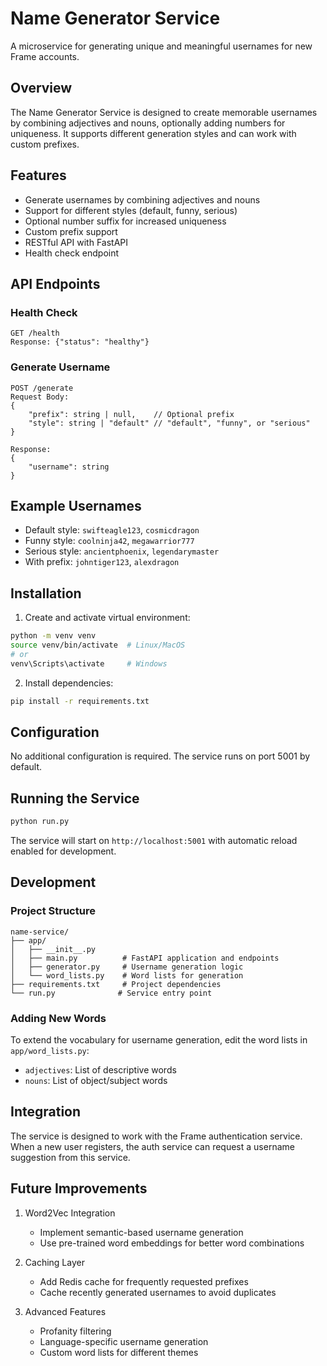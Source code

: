 # Name Generator Service

A microservice for generating unique and meaningful usernames for new Frame accounts.

## Overview

The Name Generator Service is designed to create memorable usernames by combining adjectives and nouns, optionally adding numbers for uniqueness. It supports different generation styles and can work with custom prefixes.

## Features

- Generate usernames by combining adjectives and nouns
- Support for different styles (default, funny, serious)
- Optional number suffix for increased uniqueness
- Custom prefix support
- RESTful API with FastAPI
- Health check endpoint

## API Endpoints

### Health Check
```
GET /health
Response: {"status": "healthy"}
```

### Generate Username
```
POST /generate
Request Body:
{
    "prefix": string | null,    // Optional prefix
    "style": string | "default" // "default", "funny", or "serious"
}

Response:
{
    "username": string
}
```

## Example Usernames

- Default style: `swifteagle123`, `cosmicdragon`
- Funny style: `coolninja42`, `megawarrior777`
- Serious style: `ancientphoenix`, `legendarymaster`
- With prefix: `johntiger123`, `alexdragon`

## Installation

1. Create and activate virtual environment:
```bash
python -m venv venv
source venv/bin/activate  # Linux/MacOS
# or
venv\Scripts\activate     # Windows
```

2. Install dependencies:
```bash
pip install -r requirements.txt
```

## Configuration

No additional configuration is required. The service runs on port 5001 by default.

## Running the Service

```bash
python run.py
```

The service will start on `http://localhost:5001` with automatic reload enabled for development.

## Development

### Project Structure
```
name-service/
├── app/
│   ├── __init__.py
│   ├── main.py          # FastAPI application and endpoints
│   ├── generator.py     # Username generation logic
│   └── word_lists.py    # Word lists for generation
├── requirements.txt     # Project dependencies
└── run.py              # Service entry point
```

### Adding New Words

To extend the vocabulary for username generation, edit the word lists in `app/word_lists.py`:
- `adjectives`: List of descriptive words
- `nouns`: List of object/subject words

## Integration

The service is designed to work with the Frame authentication service. When a new user registers, the auth service can request a username suggestion from this service.

## Future Improvements

1. Word2Vec Integration
   - Implement semantic-based username generation
   - Use pre-trained word embeddings for better word combinations

2. Caching Layer
   - Add Redis cache for frequently requested prefixes
   - Cache recently generated usernames to avoid duplicates

3. Advanced Features
   - Profanity filtering
   - Language-specific username generation
   - Custom word lists for different themes